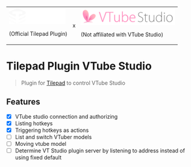 <table>
<tr>
<td>
<img src="https://github.com/TilePad/tilepad-desktop/raw/main/assets/tilepad-logo.svg" width="150px">

(Official Tilepad Plugin)
</td>
<td>
x
</td>
<td>
<img src="./assets/vtstudio.png" width="250px">

(Not affiliated with VTube Studio)
</td>
</tr>
</table>

# Tilepad Plugin VTube Studio

> Plugin for [Tilepad](https://github.com/tilepad/tilepad-desktop) to control VTube Studio

## Features

- [x] VTube studio connection and authorizing
- [x] Listing hotkeys
- [x] Triggering hotkeys as actions
- [ ] List and switch VTuber models
- [ ] Moving vtube model
- [ ] Determine VT Studio plugin server by listening to address instead of using fixed default
